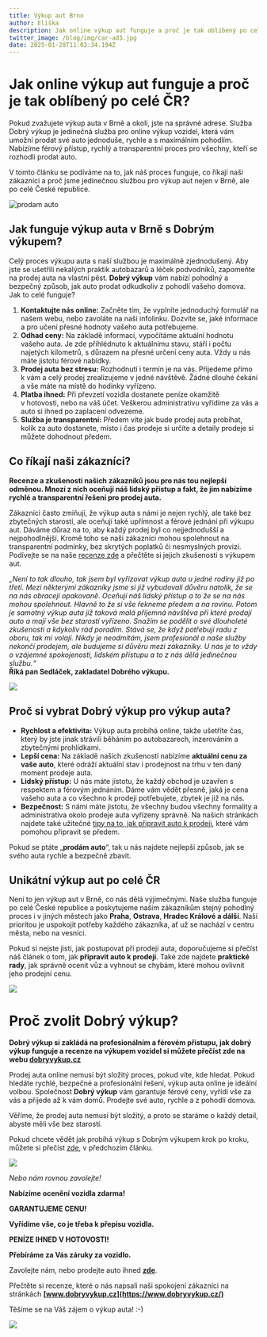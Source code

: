 ```yaml
---
title: Výkup aut Brno
author: Eliška
description: Jak online výkup aut funguje a proč je tak oblíbený po celé ČR?
twitter_image: /blog/img/car-ad3.jpg
date: 2025-01-28T11:03:34.194Z
---
```

# **Jak online výkup aut funguje a proč je tak oblíbený po celé ČR?**

Pokud zvažujete výkup auta v Brně a okolí, jste na správné adrese. Služba Dobrý výkup je jedinečná služba pro online výkup vozidel, která vám umožní prodat své auto jednoduše, rychle a s maximálním pohodlím. Nabízíme férový přístup, rychlý a transparentní proces pro všechny, kteří se rozhodli prodat auto.

V tomto článku se podíváme na to, jak náš proces funguje, co říkají naši zákazníci a proč jsme jedinečnou službou pro výkup aut nejen v Brně, ale po celé České republice.

![prodam auto](/blog/img/autíčko-a-kalkulačka.jpg)

## **Jak funguje výkup auta v Brně s Dobrým výkupem?**

Celý proces výkupu auta s naší službou je maximálně zjednodušený. Aby jste se ušetřili nekalých praktik autobazarů a léček podvodníků, zapomeňte na prodej auta na vlastní pěst. **Dobrý výkup** vám nabízí pohodlný a bezpečný způsob, jak auto prodat odkudkoliv z pohodlí vašeho domova. Jak to celé funguje?

1. **Kontaktujte nás online:** Začněte tím, že vyplníte jednoduchý formulář na našem webu, nebo zavoláte na naši infolinku. Dozvíte se, jaké informace a pro učení přesné hodnoty vašeho auta potřebujeme.
2. **Odhad ceny:** Na základě informací, vypočítáme aktuální hodnotu vašeho auta. Je zde přihlédnuto k aktuálnímu stavu, stáří i počtu najetých kilometrů, s důrazem na přesné určení ceny auta. Vždy u nás máte jistotu férové nabídky.
3. **Prodej auta bez stresu:** Rozhodnutí i termín je na vás. Přijedeme přímo k vám a celý prodej zrealizujeme v jedné návštěvě. Žádné dlouhé čekání a vše máte na místě do hodinky vyřízeno.
4. **Platba ihned:** Při převzetí vozidla dostanete peníze okamžitě v hotovosti, nebo na váš účet. Veškerou administrativu vyřídíme za vás a auto si ihned po zaplacení odvezeme.
5. **Služba je transparentní:** Předem víte jak bude prodej auta probíhat, kolik za auto dostanete, místo i čas prodeje si určíte a detaily prodeje si můžete dohodnout předem.

## **Co říkají naši zákazníci?**

**Recenze a zkušenosti našich zákazníků jsou pro nás tou nejlepší odměnou. Mnozí z nich oceňují náš lidský přístup a fakt, že jim nabízíme rychlé a transparentní řešení pro prodej auta.**

Zákazníci často zmiňují, že výkup auta s námi je nejen rychlý, ale také bez zbytečných starostí, ale oceňují také upřímnost a férové jednání při výkupu aut. Dáváme důraz na to, aby každý prodej byl co nejjednodušší a nejpohodlnější. Kromě toho se naši zákazníci mohou spolehnout na transparentní podmínky, bez skrytých poplatků či nesmyslných provizí. Podívejte se na naše [recenze zde](https://www.dobryvykup.cz/) a přečtěte si jejich zkušenosti s výkupem aut.

*„Není to tak dlouho, tak jsem byl vyřizovat výkup auta u jedné rodiny již po třetí. Mezi některými zákazníky jsme si již vybudovali důvěru natolik, že se na nás obracejí opakovaně. Oceňují náš lidský přístup a to že se na nás mohou spolehnout. Hlavně to že si vše řekneme předem a na rovinu. Potom je samotný výkup auta již taková malá příjemná návštěva při které prodají auto a mají vše bez starostí vyřízeno. Snažím se podělit o své dlouholeté zkušenosti a kdykoliv rád poradím. Stává se, že když potřebují radu z oboru, tak mi volají. Nikdy je neodmítám, jsem profesionál a naše služby nekončí prodejem, ale budujeme si důvěru mezi zákazníky. U nás je to vždy o vzájemné spokojenosti, lidském přístupu a to z nás dělá jedinečnou službu.“*\
 **Říká pan Sedláček, zakladatel Dobrého výkupu.**         

![](/blog/img/icoico80.jpg)

## **Proč si vybrat Dobrý výkup pro výkup auta?**

* **Rychlost a efektivita:** Výkup auta probíhá online, takže ušetříte čas, který by jste jinak strávili běháním po autobazarech, inzerováním a zbytečnými prohlídkami.
* **Lepší cena:** Na základě našich zkušeností nabízíme **aktuální cenu za vaše auto**, které odráží aktuální stav i prodejnost na trhu v ten daný moment prodeje auta.
* **Lidský přístup:** U nás máte jistotu, že každý obchod je uzavřen s respektem a férovým jednáním. Dáme vám vědět přesně, jaká je cena vašeho auta a co všechno k prodeji potřebujete, zbytek je již na nás.
* **Bezpečnost:** S námi máte jistotu, že všechny budou všechny formality a administrativa okolo prodeje auta vyřízeny správně. Na našich stránkách najdete také užitečné [tipy na to, jak připravit auto k prodeji](https://www.dobryvykup.cz/blog), které vám pomohou připravit se předem.

Pokud se ptáte „**prodám auto**“, tak u nás najdete nejlepší způsob, jak se svého auta rychle a bezpečně zbavit.

## **Unikátní výkup aut po celé ČR**

Není to jen výkup aut v Brně, co nás dělá výjimečnými. Naše služba funguje po celé České republice a poskytujeme našim zákazníkům stejný pohodlný proces i v jiných městech jako **Praha**, **Ostrava**, **Hradec Králové a dálší**. Naší prioritou je uspokojit potřeby každého zákazníka, ať už se nachází v centru města, nebo na vesnici.

Pokud si nejste jisti, jak postupovat při prodeji auta, doporučujeme si přečíst náš článek o tom, jak **připravit auto k prodeji**. Také zde najdete **praktické rady**, jak správně ocenit vůz a vyhnout se chybám, které mohou ovlivnit jeho prodejní cenu.

![](/blog/img/info-icon.png)

# **Proč zvolit Dobrý výkup?**

**Dobrý výkup si zakládá na profesionálním a férovém přistupu, jak dobrý výkup funguje a recenze na výkupem vozidel si můžete přečíst zde na webu [dobryvykup.cz](http://www.dobryvykup.cz/)**

Prodej auta online nemusí být složitý proces, pokud víte, kde hledat. Pokud hledáte rychlé, bezpečné a profesionální řešení, výkup auta online je ideální volbou. Společnost **Dobrý výkup** vám garantuje férové ceny, vyřídí vše za vás a přijede až k vám domů. Prodejte své auto, rychle a z pohodlí domova.

Věříme, že prodej auta nemusí být složitý, a proto se staráme o každý detail, abyste měli vše bez starostí.

Pokud chcete vědět jak probíhá výkup s Dobrým výkupem krok po kroku, můžete si přečíst [zde](https://www.dobryvykup.cz/blog/2021/09/jak-prob%C3%ADh%C3%A1-samotn%C3%BD-v%C3%BDkup-aut-s-dobr%C3%BDm-v%C3%BDkupem), v předchozím článku.

![](https://www.dobryvykup.cz/blog/img/obr%C3%A1zek1.jpg)

*Nebo nám rovnou zavolejte!*

**Nabízíme ocenění vozidla zdarma!**

**GARANTUJEME CENU!**

**Vyřídíme vše, co je třeba k přepisu vozidla.**

**PENÍZE IHNED V HOTOVOSTI!**

**Přebíráme za Vás záruky za vozidlo.**

Zavolejte nám, nebo prodejte auto ihned **[zde](https://www.dobryvykup.cz/#bottom)**.

Přečtěte si recenze, které o nás napsali naši spokojení zákazníci na stránkách **[www.dobryvykup.cz](https://www.dobryvykup.cz/)**

Těšíme se na Váš zájem o výkup auta! :-)

![](https://www.dobryvykup.cz/blog/img/car-ad3.jpg)